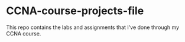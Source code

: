 # CCNA-course-projects-file
This repo contains the labs and assignments that I've done through my CCNA course.

